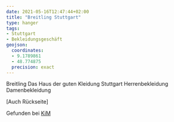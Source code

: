 ```yaml
---
date: 2021-05-16T12:47:44+02:00
title: "Breitling Stuttgart"
type: hanger
tags:
- Stuttgart
- Bekleidungsgeschäft
geojson:
  coordinates:
  - 9.1789861
  - 48.774875
  precision: exact
---
```

Breitling
Das Haus der guten Kleidung
Stuttgart
Herrenbekleidung Damenbekleidung

[Auch Rückseite]

<div class="source">Gefunden bei <a href="https://www.neue-arbeit-brockensammlung.de/geschaefte/zweigstelle-kim/">KiM</a></div>
